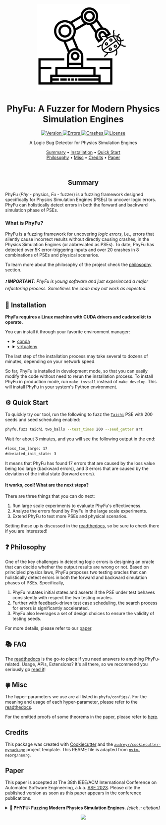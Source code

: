 <div align="center">

<img src="logo.svg" width=300>

# PhyFu: A Fuzzer for Modern Physics Simulation Engines

<a href="#"> ![Version](https://img.shields.io/badge/PhyFu%200.1.0-brightgreen?style=for-the-badge) </a>
<a href="#"> ![Errors](https://img.shields.io/badge/%23errors-5K%2B-9cf?style=for-the-badge) </a>
<a href="#"> ![Crashes](https://img.shields.io/badge/%23crashes-20%2B-7289da?style=for-the-badge) </a>
<a href="https://github.com/PhyFuzz/phyfu/blob/main/LICENSE"> ![License](https://img.shields.io/badge/license-HKUST-green?style=for-the-badge)</a>

A Logic Bug Detector for Physics Simulation Engines

[Summary](#summary)
•
[Installation](#-installation)
•
[Quick Start](#-quick-start)
<br>
[Philosophy](#-philosophy)
•
[Misc](#-misc)
•
[Credits](#credits)
•
[Paper](#paper)

</div>

<div align="center">

<br>

## Summary

</div>

PhyFu (_Phy_ - physics, _Fu_ - fuzzer) is a fuzzing framework designed specifically for Physics Simulation Engines (PSEs) to uncover logic errors. PhyFu can holistically detect errors in both the forward and backward simulation phase of PSEs.

### What is PhyFu?

PhyFu is a fuzzing framework for uncovering *logic errors*, i.e., errors that silently cause incorrect results without directly causing crashes, in the Physics Simulation Engines (or abbreviated as PSEs). To date, PhyFu has detected over 5K error-triggering inputs and over 20 crashes in 8 combinations of PSEs and physical scenarios.

To learn more about the philosophy of the project check the [philosophy](#-philosophy) section.

###### :exclamation: **IMPORTANT**: PhyFu is young software and just experienced a major refactoring process. Sometimes the code may not work as expected.

## 🔧 Installation

**PhyFu requires a Linux machine with CUDA drivers and cudatoolkit to operate.**

You can install it through your favorite environment manager:

-
  <details>
  <summary><a href="https://docs.conda.io/en/latest/">conda</a></summary>

  ```bash
  git clone https://github.com/PhyFuzz/phyfu.git
  cd phyfu
  conda create -n phyfu python=3.8
  conda activate phyfu
  make develop
  ```

  </details>

- <details>

  ```bash
  git clone https://github.com/PhyFuzz/phyfu.git
  cd phyfu
  python3 -m pip install --user --upgrade pip
  python3 -m pip install --user virtualenv
  python3 -m venv env
  source env/bin/activate
  make develop
  ```

  <summary><a href="https://virtualenv.pypa.io/en/latest/">virtualenv</a></summary>
  </details>

The last step of the installation process may take several to dozens of minutes, depending on your network speed.

So far, PhyFu is installed in development mode, so that you can easily modify the code without need to rerun the installation process.
To install PhyFu in production mode, run `make install` instead of `make develop`. This will install PhyFu in your system's Python environment.

## ⚙ Quick Start

To quickly try our tool, run the following to fuzz the [`Taichi`](https://github.com/taichi-dev/taichi) PSE with 200 seeds and seed scheduling enabled:

```bash
phyfu.fuzz taichi two_balls --test_times 200 --seed_getter art
```

Wait for about 3 minutes, and you will see the following output in the end:

```txt
#loss_too_large: 17
#deviated_init_state: 3
```

It means that PhyFu has found 17 errors that are caused by the loss value being too large (backward errors), and 3 errors that are caused by the deviation of the initial state (forward errors).

#### It works, cool! What are the next steps?

There are three things that you can do next:

1. Run large scale experiments to evaluate PhyFu's effectiveness.
2. Analyze the errors found by PhyFu in the large scale experiments.
3. Extend PhyFu to test more PSEs and physical scenarios.

Setting these up is discussed in the [readthedocs](https://phyfu.readthedocs.io/en/latest/), so be sure to check there if you are interested!

## ❓ Philosophy

One of the key challenges in detecting logic errors is designing an oracle that can decide whether the output results are wrong or not. Based on principled physics laws, PhyFu proposes two testing oracles that can holistically detect errors in both the forward and backward simulation phases of PSEs. Specifically,

1. PhyFu mutates initial states and asserts if the PSE under test behaves consistently with respect the two testing oracles.
2. Further with feedback-driven test case scheduling, the search process for errors is significantly accelerated.
3. PhyFu also leverages a set of design choices to ensure the validity of testing seeds.

For more details, please refer to our [paper](#paper).

## 📚 FAQ

The [readthedocs](https://phyfu.readthedocs.io/en/latest/) is the go-to place if you need answers to anything PhyFu-related. Usage, APIs, Extensions?
It's all there, so we recommend you seriously go [read it](https://phyfu.readthedocs.io/en/latest/)!

## 🍀 Misc

The hyper-parameters we use are all listed in `phyfu/configs/`. For the meaning and usage of each hyper-parameter, please refer to the [readthedocs](https://phyfu.readthedocs.io/en/latest/extension.html).

For the omitted proofs of some theorems in the paper, please refer to [here](https://github.com/PhyFuzz/phyfu/tree/main/docs/proof.pdf).

## Credits

This package was created with [Cookiecutter](https://github.com/audreyr/cookiecutter) and the [`audreyr/cookiecutter-pypackage`](https://github.com/audreyr/cookiecutter-pypackage) project template.
This REAME file is adapted from [`nvim-neorg/neorg`](https://github.com/nvim-neorg/neorg).

## Paper

This paper is accepted at The 38th IEEE/ACM International Conference on Automated Software Engineering, a.k.a. [ASE 2023](https://conf.researchr.org/home/ase-2023). Please cite the published version as soon as this paper appears in the conference publications.

<details><summary><b> 📜 PHYFU: Fuzzing Modern Physics Simulation Engines.</b> <i>[click :: citation]</i></summary>
<div>

```bibtex
@misc{xiao2023phyfu,
      title={PHYFU: Fuzzing Modern Physics Simulation Engines}, 
      author={Dongwei Xiao and Zhibo Liu and Shuai Wang},
      year={2023},
      eprint={2307.10818},
      archivePrefix={arXiv},
      primaryClass={cs.SE}
}
```

</div>
</details>

<p align="center">
    <a href="https://arxiv.org/abs/2307.10818"><img src="https://img.shields.io/badge/arXiv-2307.10818-b31b1b.svg"></a>
</p>
